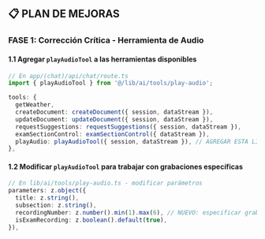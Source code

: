 ## 📋 **PLAN DE MEJORAS**

### **FASE 1: Corrección Crítica - Herramienta de Audio**

#### **1.1 Agregar `playAudioTool` a las herramientas disponibles**

```typescript
// En app/(chat)/api/chat/route.ts
import { playAudioTool } from '@/lib/ai/tools/play-audio';

tools: {
  getWeather,
  createDocument: createDocument({ session, dataStream }),
  updateDocument: updateDocument({ session, dataStream }),
  requestSuggestions: requestSuggestions({ session, dataStream }),
  examSectionControl: examSectionControl({ dataStream }),
  playAudio: playAudioTool({ session, dataStream }), // AGREGAR ESTA LÍNEA
},
```

#### **1.2 Modificar `playAudioTool` para trabajar con grabaciones específicas**

```typescript
// En lib/ai/tools/play-audio.ts - modificar parámetros
parameters: z.object({
  title: z.string(),
  subsection: z.string(),
  recordingNumber: z.number().min(1).max(6), // NUEVO: especificar grabación
  isExamRecording: z.boolean().default(true),
}),
```
